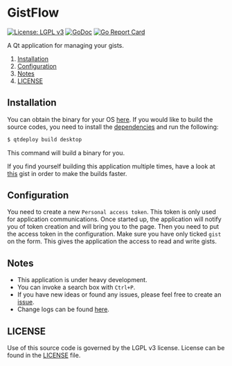# GistFlow
[![License: LGPL v3](https://img.shields.io/badge/License-LGPL%20v3-blue.svg)](https://www.gnu.org/licenses/lgpl-3.0)
[![GoDoc](https://godoc.org/github.com/arsham/gistflow?status.svg)](http://godoc.org/github.com/arsham/gistflow)
[![Go Report Card](https://goreportcard.com/badge/github.com/arsham/gistflow)](https://goreportcard.com/report/github.com/arsham/gistflow)

A Qt application for managing your gists.

1. [Installation](#installation)
2. [Configuration](#configuration)
3. [Notes](#notes)
4. [LICENSE](#license)

## Installation

You can obtain the binary for your OS [here][releases]. If you would like to
build the source codes, you need to install the [dependencies][therecipe] and
run the following:
```bash
$ qtdeploy build desktop
```
This command will build a binary for you.

If you find yourself building this application multiple times, have a look at
[this][ccache] gist in order to make the builds faster.

## Configuration

You need to create a new `Personal access token`. This token is only used for
application communications. Once started up, the application will notify you of
token creation and will bring you to the page. Then you need to put the access
token in the configuration. Make sure you have only ticked `gist` on the form.
This gives the application the access to read and write gists.

## Notes
* This application is under heavy development.
* You can invoke a search box with `Ctrl+P`.
* If you have new ideas or found any issues, please feel free to create an [issue][issues].
* Change logs can be found [here](./CHANGELOG.md).

## LICENSE

Use of this source code is governed by the LGPL v3 license. License can be found
in the [LICENSE](./LICENSE) file.

[releases]: https://github.com/arsham/gistflow/releases
[therecipe]: https://github.com/therecipe/qt
[ccache]: https://gist.github.com/arsham/d6d01e94b2ffe19d101123236677256d
[issues]: https://github.com/arsham/gistflow/issues
